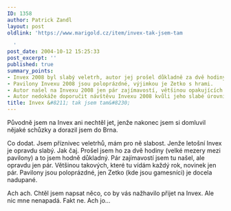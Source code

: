 ```yaml
---
ID: 1358
author: Patrick Zandl
layout: post
oldlink: 'https://www.marigold.cz/item/invex-tak-jsem-tam

  '
post_date: 2004-10-12 15:25:33
post_excerpt: ''
published: true
summary_points:
- Invex 2008 byl slabý veletrh, autor jej prošel důkladně za dvě hodiny.
- Pavilony Invexu 2008 jsou poloprázdné, výjimkou je Zetko s hrami.
- Autor našel na Invexu 2008 jen pár zajímavostí, většinou opakujících se.
- Autor nedokáže doporučit návštěvu Invexu 2008 kvůli jeho slabé úrovni.
title: Invex &#8211; tak jsem tam&#8230;
---
```


<p>
Původně jsem na Invex ani nechtěl jet, jenže nakonec jsem si domluvil nějaké schůzky a dorazil jsem do Brna. </p>

<p>
Co dodat. Jsem příznivec veletrhů, mám pro ně slabost. Jenže letošní Invex je opravdu slabý. Jak čaj. Prošel jsem ho za dvě hodiny (velké mezery mezi pavilony) a to jsem hodně důkladný. Pár zajímavostí jsem tu našel, ale opravdu jen pár. Většinou takových, které tu vídám každý rok, novinek jen pár. Pavilony jsou poloprázdné, jen Zetko (kde jsou gamesníci) je docela nadupané. </p>

<p>
Ach ach. Chtěl jsem napsat něco, co by vás nažhavilo přijet na Invex. Ale nic mne nenapadá. Fakt ne. Ach jo&#8230;
</p>